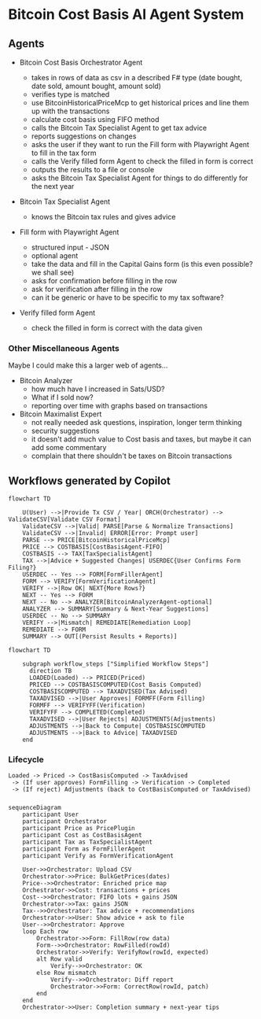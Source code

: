 # Bitcoin Cost Basis AI Agent System

## Agents

- Bitcoin Cost Basis Orchestrator Agent
  - takes in rows of data as csv in a described F# type (date bought, date sold, amount bought, amount sold)
  - verifies type is matched
  - use BitcoinHistoricalPriceMcp to get historical prices and line them up with the transactions
  - calculate cost basis using FIFO method
  - calls the Bitcoin Tax Specialist Agent to get tax advice
  - reports suggestions on changes 
  - asks the user if they want to run the Fill form with Playwright Agent to fill in the tax form
  - calls the Verify filled form Agent to check the filled in form is correct
  - outputs the results to a file or console
  - asks the Bitcoin Tax Specialist Agent for things to do differently for the next year 

- Bitcoin Tax Specialist Agent
  - knows the Bitcoin tax rules and gives advice

- Fill form with Playwright Agent
  - structured input - JSON
  - optional agent
  - take the data and fill in the Capital Gains form (is this even possible? we shall see)
  - asks for confirmation before filling in the row
  - ask for verification after filling in the row
  - can it be generic or have to be specific to my tax software?

- Verify filled form Agent
  - check the filled in form is correct with the data given

### Other Miscellaneous Agents

Maybe I could make this a larger web of agents...
- Bitcoin Analyzer
  - how much have I increased in Sats/USD?
  - What if I sold now?
  - reporting over time with graphs based on transactions
- Bitcoin Maximalist Expert
  - not really needed ask questions, inspiration, longer term thinking
  - security suggestions
  - it doesn't add much value to Cost basis and taxes, but maybe it can add some commentary
  - complain that there shouldn't be taxes on Bitcoin transactions

## Workflows generated by Copilot

```mermaid
flowchart TD

    U(User) -->|Provide Tx CSV / Year| ORCH(Orchestrator) --> ValidateCSV[Validate CSV Format]
    ValidateCSV -->|Valid| PARSE[Parse & Normalize Transactions]
    ValidateCSV -->|Invalid| ERROR[Error: Prompt user]
    PARSE --> PRICE[BitcoinHistoricalPriceMcp]
    PRICE --> COSTBASIS[CostBasisAgent-FIFO]
    COSTBASIS --> TAX[TaxSpecialistAgent]
    TAX -->|Advice + Suggested Changes| USERDEC{User Confirms Form Filing?}
    USERDEC -- Yes --> FORM[FormFillerAgent]
    FORM --> VERIFY[FormVerificationAgent]
    VERIFY -->|Row OK| NEXT{More Rows?}
    NEXT -- Yes --> FORM
    NEXT -- No --> ANALYZER[BitcoinAnalyzerAgent-optional]
    ANALYZER --> SUMMARY[Summary & Next-Year Suggestions]
    USERDEC -- No --> SUMMARY
    VERIFY -->|Mismatch| REMEDIATE[Remediation Loop]
    REMEDIATE --> FORM
    SUMMARY --> OUT[(Persist Results + Reports)]
```

```mermaid
flowchart TD

    subgraph workflow_steps ["Simplified Workflow Steps"]
      direction TB
      LOADED(Loaded) --> PRICED(Priced)
      PRICED --> COSTBASISCOMPUTED(Cost Basis Computed)
      COSTBASISCOMPUTED --> TAXADVISED(Tax Advised)
      TAXADVISED -->|User Approves| FORMFF(Form Filling)
      FORMFF --> VERIFYFF(Verification)
      VERIFYFF --> COMPLETED(Completed)
      TAXADVISED -->|User Rejects| ADJUSTMENTS(Adjustments)
      ADJUSTMENTS -->|Back to Compute| COSTBASISCOMPUTED
      ADJUSTMENTS -->|Back to Advice| TAXADVISED
    end
```

### Lifecycle

```
Loaded -> Priced -> CostBasisComputed -> TaxAdvised
 -> (If user approves) FormFilling -> Verification -> Completed
 -> (If reject) Adjustments (back to CostBasisComputed or TaxAdvised)
```

### 

```mermaid
sequenceDiagram
    participant User
    participant Orchestrator
    participant Price as PricePlugin
    participant Cost as CostBasisAgent
    participant Tax as TaxSpecialistAgent
    participant Form as FormFillerAgent
    participant Verify as FormVerificationAgent

    User->>Orchestrator: Upload CSV
    Orchestrator->>Price: BulkGetPrices(dates)
    Price-->>Orchestrator: Enriched price map
    Orchestrator->>Cost: transactions + prices
    Cost-->>Orchestrator: FIFO lots + gains JSON
    Orchestrator->>Tax: gains JSON
    Tax-->>Orchestrator: Tax advice + recommendations
    Orchestrator->>User: Show advice + ask to file
    User-->>Orchestrator: Approve
    loop Each row
        Orchestrator->>Form: FillRow(row data)
        Form-->>Orchestrator: RowFilled(rowId)
        Orchestrator->>Verify: VerifyRow(rowId, expected)
        alt Row valid
            Verify-->>Orchestrator: OK
        else Row mismatch
            Verify-->>Orchestrator: Diff report
            Orchestrator->>Form: CorrectRow(rowId, patch)
        end
    end
    Orchestrator->>User: Completion summary + next-year tips
```
